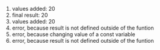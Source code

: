 1. values added:  20
2. final result:  20
3. values added:  20
4. error, because result is not defined outside of the funtion
5. error, because changing value of a const variable
6. error, because result is not defined outside of the funtion